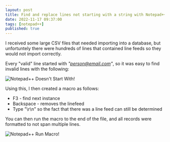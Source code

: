 ```yaml
---
layout: post
title: Find and replace lines not starting with a string with Notepad++
date: 2022-11-17 09:37:00
tags: [notepad++]
published: true
---
```


I received some large CSV files that needed importing into a database, but unfortuntely there were hundreds of lines that 
contained line feeds so they would not import correctly.

Every "valid" line started with *"person@email.com"*, so it was easy to find invalid lines with the following:


![Notepad++ Doesn't Start With!](../assets/img/2022/Notepad++_Find_NotStartsWith.png "Notepad++_Find_NotStartsWith.png")

Using this, I then created a macro as follows:

* F3 - find next instance
* Backspace - removes the linefeed
* Type "\r\n" so the fact that there was a line feed can still be determined

You can then run the macro to the end of the file, and all records were formatted to not span multiple lines.

![Notepad++ Run Macro!](../assets/img/2022/Notepad++_RunMacro.png  "Notepad++_Find_NotStartsWith.png")

